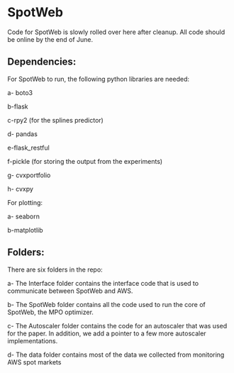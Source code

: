 # SpotWeb
Code for SpotWeb is slowly rolled over here after cleanup. All code should be online by the end of June.

## Dependencies:

For SpotWeb to run, the following python libraries are needed:

a- boto3

b-flask

c-rpy2 (for the splines predictor)

d- pandas

e-flask_restful

f-pickle (for storing the output from the experiments)

g- cvxportfolio

h- cvxpy


For plotting:

a- seaborn

b-matplotlib

## Folders:

There are six folders in the repo:

a-  The Interface folder contains the interface code that is used to communicate between SpotWeb and AWS.

b- The SpotWeb folder contains all the code used to run the core of SpotWeb, the MPO optimizer.

c- The Autoscaler folder contains the code for an autoscaler that was used for the paper. In addition, we add a pointer to a few more autoscaler implementations.

d- The data folder contains most of the data we collected from monitoring AWS spot markets
